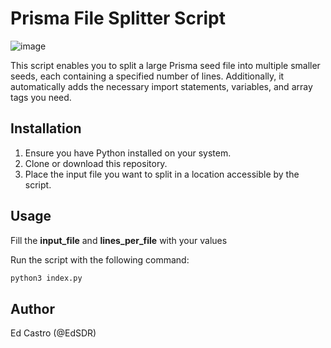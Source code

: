 # Prisma File Splitter Script

![image](https://github.com/EdSDR/prisma-seed-splitter/assets/89485015/28fd4cea-77a9-4a52-a9a0-475c530a9f75)

This script enables you to split a large Prisma seed file into multiple smaller seeds, each containing a specified number of lines. Additionally, it automatically adds the necessary import statements, variables, and array tags you need.

## Installation

1. Ensure you have Python installed on your system.
2. Clone or download this repository.
3. Place the input file you want to split in a location accessible by the script.

## Usage

Fill the **input_file** and **lines_per_file** with your values

Run the script with the following command:

```bash
python3 index.py 
```

## Author

Ed Castro (@EdSDR)
